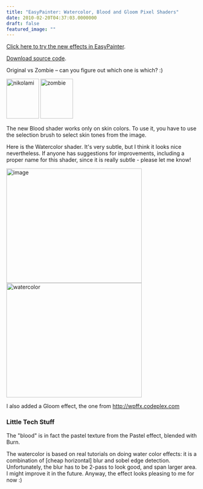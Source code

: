 ```yaml
---
title: "EasyPainter: Watercolor, Blood and Gloom Pixel Shaders"
date: 2010-02-20T04:37:03.0000000
draft: false
featured_image: ""
---
```


<p><a href="http://nokola.com/easypainter">Click here to try the new effects in EasyPainter</a>. </p>  <p><a href="http://nokola.com/sources/BloodWatercolorShaders.zip">Download source code</a>.</p>  <p>Original vs Zombie – can you figure out which one is which? :)</p>  <p><a href="/nikolami.jpg"><img style="border-bottom: 0px; border-left: 0px; display: inline; border-top: 0px; border-right: 0px" title="nikolami" border="0" alt="nikolami" src="/nikolami_thumb.jpg" width="85" height="104" /></a>&#160;<a href="/zombie.png"><img style="border-bottom: 0px; border-left: 0px; display: inline; border-top: 0px; border-right: 0px" title="zombie" border="0" alt="zombie" src="/zombie_thumb.png" width="85" height="104" /></a> </p>  <p></p>  <p>The new Blood shader works only on skin colors. To use it, you have to use the selection brush to select skin tones from the image. </p>  <p>Here is the Watercolor shader. It's very subtle, but I think it looks nice nevertheless. If anyone has suggestions for improvements, including a proper name for this shader, since it is really subtle - please let me know!</p>  <p><a href="/image.jpg"><img style="border-bottom: 0px; border-left: 0px; display: inline; border-top: 0px; border-right: 0px" title="image" border="0" alt="image" src="/image_thumb.jpg" width="354" height="299" /></a> <a href="/watercolor.jpg"><img style="border-bottom: 0px; border-left: 0px; display: inline; border-top: 0px; border-right: 0px" title="watercolor" border="0" alt="watercolor" src="/watercolor_thumb.jpg" width="354" height="299" /></a> </p>  <p>I also added a Gloom effect, the one from <a href="http://wpffx.codeplex.com">http://wpffx.codeplex.com</a></p>  <h3>Little Tech Stuff</h3>  <p>The &quot;blood&quot; is in fact the pastel texture from the Pastel effect, blended with Burn.</p>  <p>The watercolor is based on real tutorials on doing water color effects: it is a combination of [cheap horizontal] blur and sobel edge detection. Unfortunately, the blur has to be 2-pass to look good, and span larger area. I might improve it in the future. Anyway, the effect looks pleasing to me for now :)</p>
